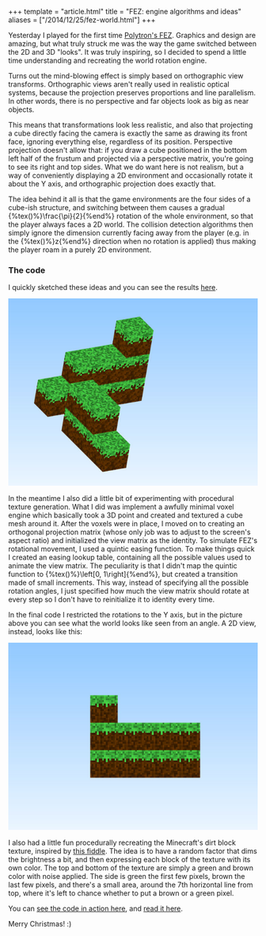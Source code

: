 +++
template = "article.html"
title = "FEZ: engine algorithms and ideas"
aliases = ["/2014/12/25/fez-world.html"]
+++

Yesterday I played for the first time [Polytron's FEZ](http://fezgame.com/).
Graphics and design are amazing, but what truly struck me was the way the game
switched between the 2D and 3D "looks". It was truly inspiring, so I decided to
spend a little time understanding and recreating the world rotation engine. <!-- more -->

Turns out the mind-blowing effect is simply based on orthographic view
transforms. Orthographic views aren't really used in realistic optical systems,
because the projection preserves proportions and line parallelism. In other
words, there is no perspective and far objects look as big as near objects.

This means that transformations look less realistic, and also that projecting a
cube directly facing the camera is exactly the same as drawing its front face,
ignoring everything else, regardless of its position. Perspective projection
doesn't allow that: if you draw a cube positioned in the bottom left half of the
frustum and projected via a perspective matrix, you're going to see its right
and top sides. What we do want here is not realism, but a way of conveniently
displaying a 2D environment and occasionally rotate it about the Y axis, and
orthographic projection does exactly that.

The idea behind it all is that the game environments are the four sides of a
cube-ish structure, and switching between them causes a gradual {%tex()%}\frac{\pi}{2}{%end%} rotation of the whole environment, so that the player always faces a 2D world.
The collision detection algorithms then simply ignore the dimension currently
facing away from the player (e.g. in the {%tex()%}z{%end%} direction when no rotation is 
applied) thus making the player roam in a purely 2D environment.

### The code

I quickly sketched these ideas and you can see the results [here](http://bl.ocks.org/veeenu/d6ff96aae4b48e8dc26e).

<img src='/data/2014-12-25/screenshot.jpg' alt=''/>

In the meantime I also did a little bit of experimenting with procedural texture
generation. What I did was implement a awfully minimal voxel engine which
basically took a 3D point and created and textured a cube mesh around it. After
the voxels were in place, I moved on to creating an orthogonal projection matrix
(whose only job was to adjust to the screen's aspect ratio) and initialized the view
matrix as the identity. To simulate FEZ's rotational movement, I used a quintic
easing function. To make things quick I created an easing lookup table,
containing all the possible values used to animate the view matrix. The
peculiarity is that I didn't map the quintic function to {%tex()%}\left[0, 1\right]{%end%}, but
created a transition made of small increments. This way, instead of specifying
all the possible rotation angles, I just specified how much the view matrix
should rotate at every step so I don't have to reinitialize it to identity every
time.

In the final code I restricted the rotations to the Y axis, but in the
picture above you can see what the world looks like seen from an angle. A 2D
view, instead, looks like this:

<img src='/data/2014-12-25/screenshot2.jpg' alt=''/>

I also had a little fun procedurally recreating the Minecraft's dirt block
texture, inspired by [this fiddle](http://jsfiddle.net/uzMPU/). The idea is to
have a random factor that dims the brightness a bit, and then expressing each
block of the texture with its own color. The top and bottom of the texture are
simply a green and brown color with noise applied. The side is green the first
few pixels, brown the last few pixels, and there's a small area, around the 7th
horizontal line from top, where it's left to chance whether to put a brown or a
green pixel.

You can [see the code in action here](http://bl.ocks.org/veeenu/d6ff96aae4b48e8dc26e),
and [read it here](https://gist.github.com/veeenu/d6ff96aae4b48e8dc26e/).

Merry Christmas! :)

